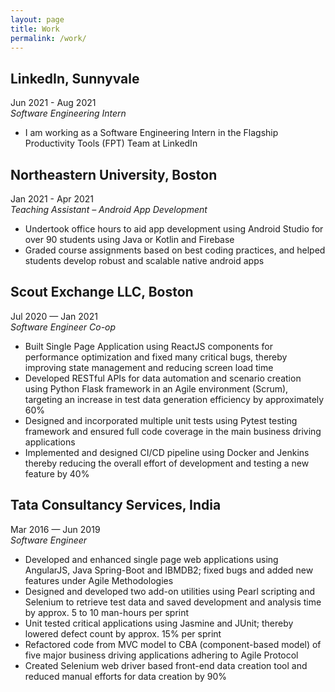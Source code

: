 ```yaml
---
layout: page
title: Work
permalink: /work/
---
```


## LinkedIn, Sunnyvale
Jun 2021 - Aug 2021
<br/>
*Software Engineering Intern*
+ I am working as a Software Engineering Intern in the Flagship Productivity Tools (FPT) Team at LinkedIn

## Northeastern University, Boston
Jan 2021 - Apr 2021
<br/>
*Teaching Assistant – Android App Development*
+ Undertook office hours to aid app development using Android Studio for over 90 students using Java or Kotlin and Firebase
+ Graded course assignments based on best coding practices, and helped students develop robust and scalable native android apps

## Scout Exchange LLC, Boston
Jul 2020 — Jan 2021
<br/>
*Software Engineer Co-op*
+ Built Single Page Application using ReactJS components for performance optimization and fixed many critical bugs, thereby improving state management and reducing screen load time
+ Developed RESTful APIs for data automation and scenario creation using Python Flask framework in an Agile environment (Scrum), targeting an increase in test data generation efficiency by approximately 60%
+ Designed and incorporated multiple unit tests using Pytest testing framework and ensured full code coverage in the main
business driving applications
+ Implemented and designed CI/CD pipeline using Docker and Jenkins thereby reducing the overall effort of development and
testing a new feature by 40%

## Tata Consultancy Services, India 
Mar 2016 — Jun 2019
<br/>
*Software Engineer*
+ Developed and enhanced single page web applications using AngularJS, Java Spring-Boot and IBMDB2; fixed bugs and added
new features under Agile Methodologies
+ Designed and developed two add-on utilities using Pearl scripting and Selenium to retrieve test data and saved development and
analysis time by approx. 5 to 10 man-hours per sprint
+ Unit tested critical applications using Jasmine and JUnit; thereby lowered defect count by approx. 15% per sprint
+ Refactored code from MVC model to CBA (component-based model) of five major business driving applications adhering to
Agile Protocol
+ Created Selenium web driver based front-end data creation tool and reduced manual efforts for data creation by 90%
